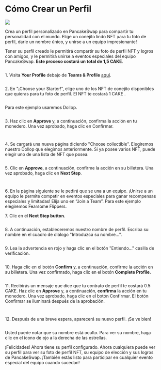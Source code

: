 # Cómo Crear un Perfil

![](<../../.gitbook/assets/docs-masthead (4).png>)

Crea un perfil personalizado en PancakeSwap para compartir tu personalidad con el mundo. Elige un conejito lindo NFT para tu foto de perfil, darle un nombre único, y unirse a un equipo impresionante!

Tener su perfil creado le permitirá compartir su foto de perfil NFT y logros con amigos, y le permitirá unirse a eventos especiales del equipo PancakeSwap. **Este proceso costará un total de 1,5 CAKE**.

<figure><img src="../../.gitbook/assets/image (178).png" alt=""><figcaption></figcaption></figure>

1\. Visita **Your Profile** debajo de **Teams & Profile** [aquí](https://pancakeswap.finance/profile).

<figure><img src="../../.gitbook/assets/image (8).png" alt=""><figcaption></figcaption></figure>

2\. En "¡Choose your Starter!", elige uno de los NFT de conejito disponibles que quieras para tu foto de perfil. El NFT te costará 1 CAKE .&#x20;

<figure><img src="../../.gitbook/assets/image (17).png" alt=""><figcaption></figcaption></figure>

Para este ejemplo usaremos Dollop.&#x20;

<figure><img src="../../.gitbook/assets/image (4).png" alt=""><figcaption></figcaption></figure>

3\. Haz clic en **Approve** y, a continuación, confirma la acción en tu monedero. Una vez aprobado, haga clic en Confirmar.

<figure><img src="../../.gitbook/assets/image (6).png" alt=""><figcaption></figcaption></figure>

<figure><img src="../../.gitbook/assets/image.png" alt=""><figcaption></figcaption></figure>

4\. Se cargará una nueva página diciendo "Choose collectible". Elegiremos nuestro Dollop que elegimos anteriormente. Si ya posee varios NFT, puede elegir uno de una lista de NFT que posea.

<figure><img src="../../.gitbook/assets/image (179).png" alt=""><figcaption></figcaption></figure>

5\. Clic en **Approve**, a continuación, confirme la acción en su billetera. Una vez aprobado, haga clic en  **Next Step**.

<figure><img src="../../.gitbook/assets/image (11).png" alt=""><figcaption></figcaption></figure>

<figure><img src="../../.gitbook/assets/image (5).png" alt=""><figcaption></figcaption></figure>

6\. En la página siguiente se le pedirá que se una a un equipo. ¡Unirse a un equipo le permite competir en eventos especiales para ganar recompensas especiales y limitadas! Elija uno en “Join a Team”. Para este ejemplo elegiremos Fearsome Flippers.

7\. Clic en el **Next Step button**.

<figure><img src="../../.gitbook/assets/image (201).png" alt=""><figcaption></figcaption></figure>

8\. A continuación, estableceremos nuestro nombre de perfil. Escriba su nombre en el cuadro de diálogo "Introduzca su nombre...".

<figure><img src="../../.gitbook/assets/image (204).png" alt=""><figcaption></figcaption></figure>

9\. Lea la advertencia en rojo y haga clic en el botón "Entiendo..." casilla de verificación.

<figure><img src="../../.gitbook/assets/image (7).png" alt=""><figcaption></figcaption></figure>

10\. Haga clic en el botón **Confirm** y, a continuación, confirme la acción en su billetera. Una vez confirmado, haga clic en el botón **Complete Profile.**&#x20;

<figure><img src="../../.gitbook/assets/image (10).png" alt=""><figcaption></figcaption></figure>



11\. Recibirás un mensaje que dice que tu contrato de perfil te costará 0.5 CAKE. Haz clic en **Approve** y, a continuación, **confirma** la acción en tu monedero. Una vez aprobado, haga clic en el botón Confirmar. El botón Confirmar se iluminará después de la aprobación.

<figure><img src="../../.gitbook/assets/image (1).png" alt=""><figcaption></figcaption></figure>

<figure><img src="../../.gitbook/assets/image (203).png" alt=""><figcaption></figcaption></figure>

12\. Después de una breve espera, aparecerá su nuevo perfil. ¡Se ve bien!

<figure><img src="../../.gitbook/assets/image (3).png" alt=""><figcaption></figcaption></figure>

Usted puede notar que su nombre está oculto. Para ver su nombre, haga clic en el icono de ojo a la derecha de las estrellas.

¡Felicidades! Ahora tiene su perfil configurado. Ahora cualquiera puede ver su perfil para ver su foto de perfil NFT, su equipo de elección y sus logros de PancakeSwap. ¡También estás listo para participar en cualquier evento especial del equipo cuando sucedan!
